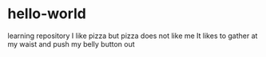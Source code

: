 # hello-world
learning repository
I like pizza but pizza does not like me 
It likes to gather at my waist and push my belly button out
